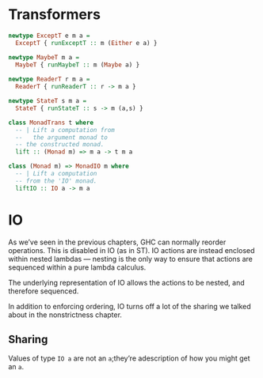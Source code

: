 # Transformers

```haskell
newtype ExceptT e m a =
  ExceptT { runExceptT :: m (Either e a) } 

newtype MaybeT m a =
  MaybeT { runMaybeT :: m (Maybe a) } 
  
newtype ReaderT r m a =
  ReaderT { runReaderT :: r -> m a }

newtype StateT s m a =
  StateT { runStateT :: s -> m (a,s) }

class MonadTrans t where
  -- | Lift a computation from
  --   the argument monad to
  -- the constructed monad.
  lift :: (Monad m) => m a -> t m a

class (Monad m) => MonadIO m where 
  -- | Lift a computation
  -- from the 'IO' monad. 
  liftIO :: IO a -> m a
```

# IO

As we’ve seen in the previous chapters, GHC can normally reorder operations. This is disabled in IO (as in ST). IO actions are instead enclosed within nested lambdas — nesting is the only way to ensure that actions are sequenced within a pure lambda calculus.

The underlying representation of IO allows the actions to be nested, and therefore sequenced.


In addition to enforcing ordering, IO turns off a lot of the sharing we talked about in the nonstrictness chapter.

## Sharing
Values of type `IO a` are not an `a`;they’re adescription of how you might get an `a`.

